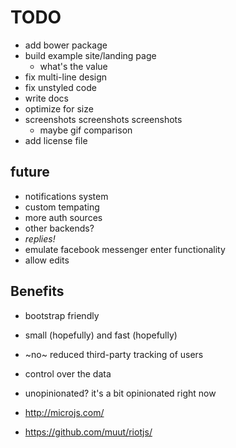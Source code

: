 TODO
====

- add bower package
- build example site/landing page
  - what's the value
- fix multi-line design
- fix unstyled code
- write docs
- optimize for size
- screenshots screenshots screenshots
  - maybe gif comparison
- add license file

future
------

- notifications system 
- custom tempating
- more auth sources
- other backends?
- *replies!*
- emulate facebook messenger enter functionality
- allow edits

Benefits
--------

- bootstrap friendly
- small (hopefully) and fast (hopefully)
- ~no~ reduced third-party tracking of users
- control over the data
- unopinionated? it's a bit opinionated right now

- http://microjs.com/
- https://github.com/muut/riotjs/